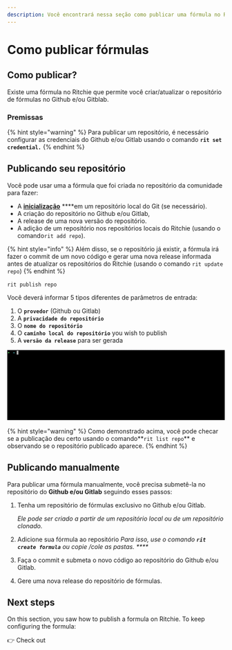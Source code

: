 ```yaml
---
description: Você encontrará nessa seção como publicar uma fórmula no Ritchie.
---
```


# Como publicar fórmulas

## Como publicar?

Existe uma fórmula no Ritchie que permite você criar/atualizar o repositório de fórmulas no Github e/ou Gitblab. 

### Premissas

{% hint style="warning" %}
Para publicar um repositório, é necessário configurar as credenciais do Github e/ou Gitlab usando o comando **`rit set credential.`**
{% endhint %}

## Publicando seu repositório

Você pode usar uma a fórmula que foi criada no repositório da comunidade para fazer:

* A [**inicialização**](../getting-started/initialization.md#passo-1-inicializacao) ****em um repositório local do Git \(se necessário\). 
* A criação do repositório no Github e/ou Gitlab,
* A release de uma nova versão do repositório. 
* A adição de um repositório nos repositórios locais do Ritchie \(usando o comando`rit add repo`\). 

{% hint style="info" %}
Além disso, se o repositório já existir, a fórmula irá fazer o commit de um novo código e gerar uma nova release informada antes de atualizar os repositórios do Ritchie \(usando o comando `rit update repo`\)
{% endhint %}

```text
rit publish repo
```

Você deverá informar 5 tipos diferentes de parâmetros de entrada:

1. O **`provedor`** \(Github ou Gitlab\)
2. A **`privacidade do repositório`**
3. O **`nome do repositório`**
4. O **`caminho local do repositório`** you wish to publish
5. A **`versão da release`** para ser gerada

![rit publish repo command](../.gitbook/assets/rit-publish-repo.gif)

{% hint style="warning" %}
Como demonstrado acima, você pode checar se a publicação deu certo usando o comando**`rit list repo`** e observando se o repositório publicado aparece.
{% endhint %}

## Publicando manualmente

Para publicar uma fórmula manualmente, você precisa submetê-la no repositório do  **Github e/ou Gitlab** seguindo esses passos:

1. Tenha um repositório de fórmulas exclusivo no Github e/ou Gitlab.

   _Ele pode ser criado a partir de um repositório local ou de um repositório clonado._  

2. Adicione sua fórmula ao repositório  _Para isso, use o comando **`rit create formula`** ou copie /cole as pastas. ****_
3. Faça o commit e submeta o novo código ao repositório do Github e/ou Gitlab. 
4. Gere uma nova release do repositório de fórmulas. 

## Next steps 

On this section, you saw how to publish a formula on Ritchie. To keep configuring the formula: 

👉 Check out 

